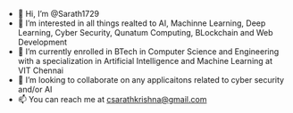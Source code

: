 - 👋 Hi, I’m @Sarath1729
- 👀 I’m interested in all things realted to AI, Machinne Learning, Deep Learning, Cyber Security, Qunatum Computing, BLockchain and Web Development
- 🌱 I’m currently enrolled in BTech in Computer Science and Engineering with a specialization in Artificial Intelligence and Machine Learning at VIT Chennai
- 💞️ I’m looking to collaborate on any applicaitons related to  cyber security and/or AI
- 📫 You can reach me at csarathkrishna@gmail.com

<!---
Sarath1729-2002/Sarath1729-2002 is a ✨ special ✨ repository because its `README.md` (this file) appears on your GitHub profile.
You can click the Preview link to take a look at your changes.
--->
